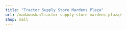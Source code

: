 ```yaml
---
title: "Tractor Supply Store Mardens Plaza"
url: /madawaska/tractor-supply-store-mardens-plaza/
shop: mall
---
```

